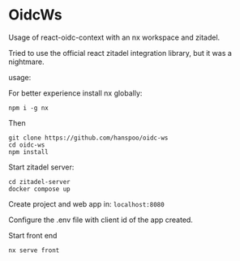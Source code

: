 # OidcWs

Usage of react-oidc-context with an nx workspace and zitadel.

Tried to use the official react zitadel integration library, but it was a nightmare.

usage:

For better experience install nx globally:

```
npm i -g nx
```

Then

```
git clone https://github.com/hanspoo/oidc-ws
cd oidc-ws
npm install
```

Start zitadel server:

```
cd zitadel-server
docker compose up
```

Create project and web app in:
`localhost:8080`

Configure the .env file with client id of the app created.

Start front end

```
nx serve front
```
